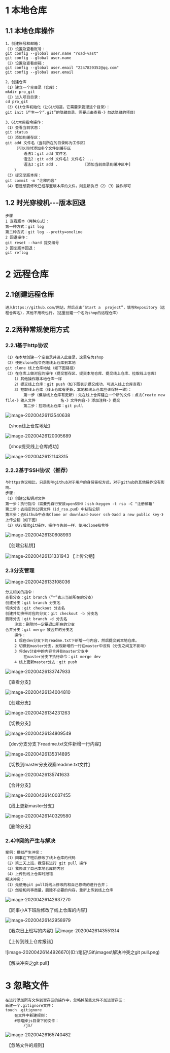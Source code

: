 

# 1 本地仓库

## 1.1 本地仓库操作

~~~
1、创建账号和邮箱：
（1）设置及查看账号：
git config --global user.name "road-vast"
git config --global user.name
（2）设置及查看邮箱：
git config --global user.email "2247820352@qq.com"
git config --global user.email

2、创建仓库
（1）建立一个空目录（仓库）：
mkdir pro_git
（2）进入项目目录：
cd pro_git
（3）Git仓库初始化（让Git知道，它需要来管理这个目录）：
git init（产生一个“.git”的隐藏目录，需要点击查看-》勾选隐藏的项目）

3、Git常用指令操作：
（1）查看当前状态：
git status
（2）添加到缓存区：
git add 文件名（当前所在的目录称为工作区）
	（可以同时添加多个文件到缓存区
		语法1：git add 文件名
		语法2：git add 文件名1 文件名2 ...
		语法3：git add .            [添加当前目录到缓冲区中]
	）
（3）提交至版本库：
git commit -m "注释内容"
（4）若是想要修改已经存至版本库的文件，则重新执行（2）（3）操作即可
~~~



## 1.2 时光穿梭机---版本回退

~~~
步骤
1 查看版本（两种方式）：
第一种方式：git log
第二种方式：git log --pretty=oneline
2 回退操作：
git reset --hard 提交编号
3 回复版本回退：
git reflog
~~~

# 2 远程仓库

## 2.1创建远程仓库

~~~
进入https://github.com/网站，然后点击“Start a  project”，填写Repository（远程仓库名），其他不用改也行，（这里创建一个名为shop的远程仓库）
~~~

## 2.2两种常规使用方式

### 2.2.1基于http协议

~~~
（1）在本地创建一个空目录并进入此目录，这里名为shop
（2）使用clone指令克隆线上仓库到本地
git clone 线上仓库地址（如下图路径）
（3）在仓库上做对应的操作（提交暂存区、提交本地仓库、提交线上仓库、拉取线上仓库）
	1）其他操作跟本地仓库一样
	2）提交线上仓库：git push（如下图表示提交成功，可进入线上仓库查看）
	3）拉取线上仓库（线上仓库有更新，本地和线上仓库应该保持一致）：
		第一步（模拟线上仓库有更新）：先在线上仓库建立一个新的文件：点击Create new file-》输入文件			名-》文件内容-》添加注释-》提交
		第二步：拉取线上仓库：git pull
~~~

![image-20200426113540638](D:\笔记\Git\images\线上仓库地址.png)

​																		【shop线上仓库地址】

![image-20200426120005689](D:\笔记\Git\images\提交线上仓库成功.png)

​																		【shop提交线上仓库成功】



![image-20200426121143315](D:\笔记\Git\images\线上仓库新建文件.png)

### 2.2.2基于SSH协议（推荐）

~~~
与https协议相比，只是影响github对于用户的身份鉴权方式，对于github的其他操作没有影响。
步骤：
（1）创建公私钥对文件
第一步：执行指令（需要先自行安装openSSH）：ssh-keygen -t rsa -C "注册邮箱"
第二步：去指定的公钥文件（id_rsa.pud）中粘贴公钥
第三步：去Github中点击Clone or download-》user ssh-》add a new public key-》上传公钥（如下图）
（2）执行后续git操作，操作与先前一样，使用clone指令等
~~~

  ![image-20200426130608993](D:\笔记\Git\images\创建公私钥.png)

​																			【创建公私钥】

![image-20200426131331943](D:\笔记\Git\images\粘贴公钥.png)																			【上传公钥】

### 2.3分支管理

![image-20200426133108036](D:\笔记\Git\images\master分支.png)

~~~
分支相关的指令：
查看分支：git branch（“*”表示当前所在的分支）
创建分支：git branch 分支名
切换分支：git checkout 分支名
创建并切换带对应的分支：git checkout -b 分支名
删除分支：git branch -d 分支名
	注意：删除时一定要退出所在的分支
合并分支：git merge 被合并的分支名
	操作：
	1 现在dev分支下的readme.txt下新增一行内容，然后提交到本地仓库。
	2 切换到master分支，发现新增的一行在master中没有（分支之间互不影响）
	3 将dev分支中的内容合并到master分支中
		在master分支下执行命令：git merge dev
	4 线上更新master分支：git push
~~~

![image-20200426133747933](D:\笔记\Git\images\查看分支.png)

​																					【查看分支】

![image-20200426134004810](D:\笔记\Git\images\创建分支.png)

​																					【创建分支】

![image-20200426134231263](D:\笔记\Git\images\切换分支.png)

​																					【切换分支】

![image-20200426134809549](D:\笔记\Git\images\添加一行内容.png)

​													【dev分支分支下readme.txt文件新增一行内容】

![image-20200426135314895](D:\笔记\Git\images\切换到master分支观察readme文件.png)

​												【切换到master分支观察readme.txt文件】

![image-20200426135741633](D:\笔记\Git\images\合并分支.png)

​																					【合并分支】

![image-20200426140037455](D:\笔记\Git\images\线上更新master分支.png)

​																					【线上更新master分支】

![image-20200426140329580](D:\笔记\Git\images\删除分支.png)

​																				【删除分支】

### 2.4冲突的产生与解决

~~~
案例：模拟产生冲突：
（1）同事在下班后修改了线上仓库的代码
（2）第二天上班，我没有进行 git pull 操作
（3）我修改了自己本地仓库的内容
（4）上传到线上仓库时报错
解决冲突：
（1）先使用git pull将线上修改的和自己修改的进行合并；
（2）然后和同事商量，删除不必要的内容，重新上传到线上仓库
~~~

![image-20200426142637270](D:\笔记\Git\images\同事小A修改的内容.png)

​																【同事小A下班后修改了线上仓库的内容】

![image-20200426142958979](D:\笔记\Git\images\次日上班写的内容.png)

​																【我次日上班写的内容】![image-20200426143551314](D:\笔记\Git\images\上传到线上仓库报错.png)

​																【上传到线上仓库报错】

![image-20200426144926670](D:\笔记\Git\images\解决冲突之git pull.png)

​																【解决冲突之git pull】

# 3 忽略文件

~~~
在进行添加所有文件到暂存区的操作中，忽略掉某些文件不加进暂存区：
新建一个.gitignore文件：
touch .gitignore
	在文件中新建规则：
	#忽略掉js目录下的文件：
		/js/
~~~

![image-20200426165740482](D:\笔记\Git\images\忽略文件规则.png)

​																		【忽略文件的规则】
